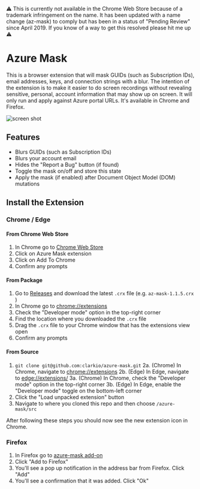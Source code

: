 ⚠ This is currently not available in the Chrome Web Store because of a trademark infringement on the name. It has been updated with a name change (az-mask) to comply but has been in a status of "Pending Review" since April 2019. If you know of a way to get this resolved please hit me up ⚠

# Azure Mask
This is a browser extension that will mask GUIDs (such as Subscription IDs), email addresses, keys, and connection strings with a blur. The intention of the extension is to make it easier to do screen recordings without revealing sensitive, personal, account information that may show up on screen. It will only run and apply against Azure portal URLs. It's available in Chrome and Firefox.

![screen shot](azure-mask-screen-shot.png)

## Features

* Blurs GUIDs (such as Subscription IDs)
* Blurs your account email
* Hides the "Report a Bug" button (if found)
* Toggle the mask on/off and store this state
* Apply the mask (if enabled) after Document Object Model (DOM) mutations

## Install the Extension

### Chrome / Edge

#### From Chrome Web Store

1. In Chrome go to [Chrome Web Store](https://chrome.google.com/webstore/search/azure%20mask)
2. Click on Azure Mask extension
3. Click on Add To Chrome
4. Confirm any prompts

#### From Package

1. Go to [Releases](https://github.com/clarkio/azure-mask/releases) and download the latest `.crx` file (e.g. `az-mask-1.1.5.crx
`)
2. In Chrome go to [chrome://extensions](chrome://extensions)
3. Check the "Developer mode" option in the top-right corner
4. Find the location where you downloaded the `.crx` file 
5. Drag the `.crx` file to your Chrome window that has the extensions view open
6. Confirm any prompts

#### From Source

1. `git clone git@github.com:clarkio/azure-mask.git`
2a. (Chrome) In Chrome, navigate to [chrome://extensions](chrome://extensions)
2b. (Edge) In Edge, navigate to [edge://extensions/](edge://extensions/)
3a. (Chrome) In Chrome, check the "Developer mode" option in the top-right corner
3b. (Edge) In Edge, enable the "Developer mode" toggle on the bottom-left corner
4. Click the "Load unpacked extension" button
5. Navigate to where you cloned this repo and then choose `/azure-mask/src`

After following these steps you should now see the new extension icon in Chrome.

### Firefox

1. In Firefox go to [azure-mask add-on](https://addons.mozilla.org/en-US/firefox/addon/azure-mask/)
2. Click "Add to Firefox"
3. You'll see a pop up notification in the address bar from Firefox. Click "Add"
4. You'll see a confirmation that it was added. Click "Ok"
